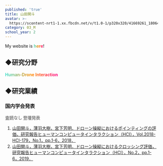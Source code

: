 ```yaml
---
published: 'true'
title: 山田開斗
avatar: >-
  https://scontent-nrt1-1.xx.fbcdn.net/v/t1.0-1/p320x320/41669261_1806477526139331_8169059167433129984_n.jpg?_nc_cat=101&_nc_ht=scontent-nrt1-1.xx&oh=a7c3c21b33224d30e2d3c268ad173dfa&oe=5CEEFB77
category: 03_M
school_year: 2
---
```

<style>#_a_:after { content: ""; padding: 0; }</style>

My website is <span style="color: #FF8C00; background: -webkit-linear-gradient(0deg, #40E0D0, #FF8C00, #FF0080); -webkit-background-clip: text; -webkit-text-fill-color: transparent; font-weight: bold;"><a id="_a_" href="https://kaito.sexy/" style="text-decoration: none !important; border-bottom: none;">here</a></span>!

## ◆研究分野

<span style="color: #FF8C00; background: -webkit-linear-gradient(0deg, #40E0D0, #FF8C00, #FF0080); -webkit-background-clip: text; -webkit-text-fill-color: transparent; font-weight: bold;">Human-Drone Interaction</span>

## ◆研究業績

### 国内学会発表

<span style="color:gray;">**査読なし 登壇発表**</span>

1. [山田開斗，薄羽大樹，宮下芳明．ドローン操縦におけるポインティングの評価，研究報告ヒューマンコンピュータインタラクション（HCI），Vol.2018-HCI-179，No.1，pp.1-6，2018．](https://research.miyashita.com/papers/D198)
2. [山田開斗，薄羽大樹，宮下芳明．ドローン操縦におけるクロッシング評価，研究報告ヒューマンコンピュータインタラクション（HCI），No.2，pp.1-6，2019．](https://research.miyashita.com/papers/D213)



##
